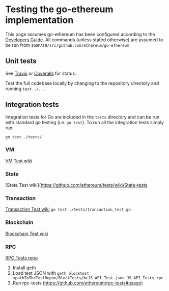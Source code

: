 # Testing the go-ethereum implementation
This page assumes go-ethereum has been configured according to the [Developers Guide](https://github.com/ethereum/go-ethereum/wiki/Developers'-Guide). All commands (unless stated otherwise) are assumed to be run from `$GOPATH/src/github.com/ethereum/go-ethereum`

## Unit tests
See [Travis](https://travis-ci.org/ethereum/go-ethereum/builds) or [Coveralls](https://coveralls.io/r/ethereum/go-ethereum) for status.

Test the full codebase locally by changing to the repository directory and running `test ./...`

## Integration tests
Integration tests for Go are included in the `tests` directory and can be run with standard go testing (i.e. `go test`). To run all the integration tests simply run:
```
go test ./tests/
```

### VM
[VM Test wiki](https://github.com/ethereum/tests/wiki/VM-Tests)

### State
[State Test wiki](https://github.com/ethereum/tests/wiki/State-tests

### Transaction
[Transaction Test wiki](https://github.com/ethereum/tests/wiki/Transaction-Tests)
`go test ./tests/transaction_test.go`

### Blockchain
[Blockchain Test wiki](https://github.com/ethereum/tests/wiki/Blockchain-Tests-II) 

### RPC
[RPC Tests repo](https://github.com/ethereum/rpc-tests)

1. Install geth
2. Load test JSON with `geth blocktest <pathToTheTestRepo>/BlockTests/bcJS_API_Test.json JS_API_Tests rpc`
3. Run rpc-tests (https://github.com/ethereum/rpc-tests#usage)